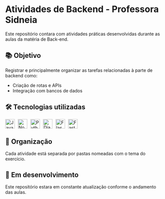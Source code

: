#  Atividades de Backend - Professora Sidneia

Este repositório contara com atividades práticas desenvolvidas durante as aulas da matéria de Back-end.

## 📚 Objetivo

Registrar e principalmente organizar as tarefas relacionadas à parte de backend como:

- Criação de rotas e APIs
- Integração com bancos de dados

## 🛠️ Tecnologias utilizadas
   <div style="display: flex; gap: 10px; align-items: center;">
  <img src="https://cdn.jsdelivr.net/gh/devicons/devicon/icons/javascript/javascript-original.svg" height="30" alt="JavaScript" />
  <img src="https://cdn.jsdelivr.net/gh/devicons/devicon/icons/nodejs/nodejs-original.svg" height="30" alt="Node.js" />
  <img src="https://cdn.jsdelivr.net/gh/devicons/devicon/icons/python/python-original.svg" height="30" alt="Python" />
  <img src="https://cdn.jsdelivr.net/gh/devicons/devicon/icons/django/django-plain.svg" height="30" alt="Django" />
  <img src="https://cdn.jsdelivr.net/gh/devicons/devicon/icons/flask/flask-original.svg" height="30" alt="Flask" />
  <img src="https://fastapi.tiangolo.com/img/logo-margin/logo-teal.png" height="30" alt="FastAPI" />
</div>

  
## 📁 Organização

Cada atividade está separada por pastas nomeadas com o tema do exercício.

## 🚧 Em desenvolvimento

Este repositório estara em constante atualização conforme o andamento das aulas.

